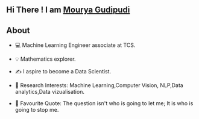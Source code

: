 ## Hi There ! I am [Mourya Gudipudi](https://mouryag.github.io)

## About

* 💻 Machine Learning Engineer associate at TCS.

* 💡 Mathematics explorer.  

* ✍ I aspire to become a Data Scientist.

* 🔭 Research Interests: Machine Learning,Computer Vision, NLP,Data analytics,Data vizualisation.

* 🌱 Favourite Quote: The question isn't who is going to let me; It is who is going to stop me.
